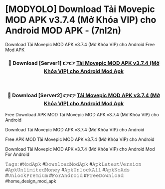 # [MODYOLO] Download Tải Movepic MOD APK v3.7.4 (Mở Khóa VIP) cho Android MOD APK - (7nl2n)
Download Tải Movepic MOD APK v3.7.4 (Mở Khóa VIP) cho Android Free Mod APK

<div align="center">
<h3>🔴 Download [Server1] 👉👉 <a href="https://apk-comot.site?title=Tải_Movepic_MOD_APK_v3.7.4_(Mở_Khóa_VIP)_cho_Android">Tải Movepic MOD APK v3.7.4 (Mở Khóa VIP) cho Android Mod Apk</a></h3><br>

<h3>🔴 Download [Server2] 👉👉 <a href="https://apk-comot.site?title=Tải_Movepic_MOD_APK_v3.7.4_(Mở_Khóa_VIP)_cho_Android">Tải Movepic MOD APK v3.7.4 (Mở Khóa VIP) cho Android Mod Apk</a></h3>
</div>


Free Download APK MOD Tải Movepic MOD APK v3.7.4 (Mở Khóa VIP) cho Android

Download Tải Movepic MOD APK v3.7.4 (Mở Khóa VIP) cho Android 

Free APK MOD Tải Movepic MOD APK v3.7.4 (Mở Khóa VIP) cho Android 

Download Tải Movepic MOD APK v3.7.4 (Mở Khóa VIP) cho Android Mod For Android

𝚃𝚊𝚐𝚜: #𝙼𝚘𝚍𝙰𝚙𝚔 #𝙳𝚘𝚠𝚗𝚕𝚘𝚊𝚍𝙼𝚘𝚍𝙰𝚙𝚔 #𝙰𝚙𝚔𝙻𝚊𝚝𝚎𝚜𝚝𝚅𝚎𝚛𝚜𝚒𝚘𝚗 #𝙰𝚙𝚔𝚄𝚗𝚕𝚒𝚖𝚒𝚝𝚎𝚍𝙼𝚘𝚗𝚎𝚢 #𝙰𝚙𝚔𝚄𝚗𝚕𝚘𝚌𝚔𝙰𝚕𝚕 #𝙰𝚙𝚔𝙽𝚘𝙰𝚍𝚜 #𝚄𝚗𝚕𝚘𝚌𝚔𝙿𝚛𝚎𝚖𝚒𝚞𝚖 #𝙵𝚘𝚛𝙰𝚗𝚍𝚛𝚘𝚒𝚍 #𝙵𝚛𝚎𝚎𝙳𝚘𝚠𝚗𝚕𝚘𝚊𝚍 #home_design_mod_apk